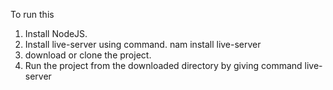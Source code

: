 To run this
1. Install NodeJS.
2. Install live-server using command.
   nam install live-server
3. download or clone the project.
4. Run the project from the downloaded directory by giving command live-server